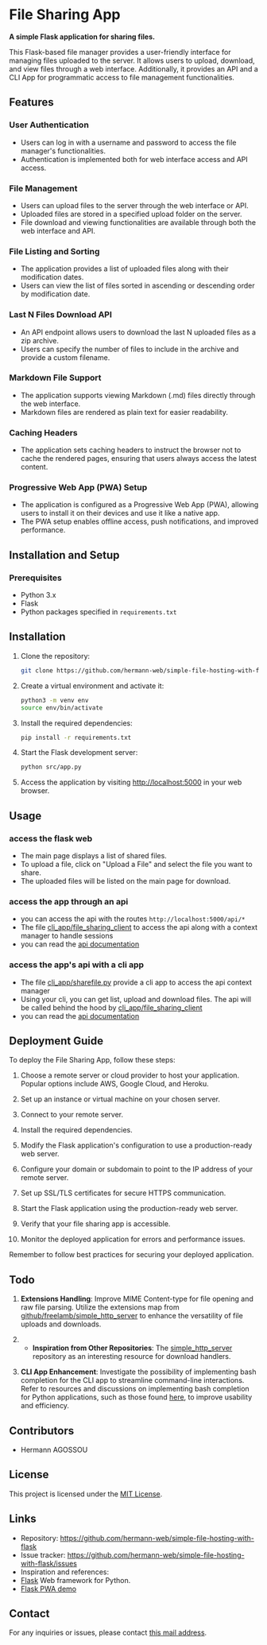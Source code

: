 # File Sharing App

__A simple Flask application for sharing files.__

This Flask-based file manager provides a user-friendly interface for managing files uploaded to the server. It allows users to upload, download, and view files through a web interface. Additionally, it provides an API and a CLI App for programmatic access to file management functionalities.

## Features

### User Authentication

- Users can log in with a username and password to access the file manager's functionalities.
- Authentication is implemented both for web interface access and API access.

### File Management

- Users can upload files to the server through the web interface or API.
- Uploaded files are stored in a specified upload folder on the server.
- File download and viewing functionalities are available through both the web interface and API.

### File Listing and Sorting

- The application provides a list of uploaded files along with their modification dates.
- Users can view the list of files sorted in ascending or descending order by modification date.

### Last N Files Download API

- An API endpoint allows users to download the last N uploaded files as a zip archive.
- Users can specify the number of files to include in the archive and provide a custom filename.

### Markdown File Support

- The application supports viewing Markdown (.md) files directly through the web interface.
- Markdown files are rendered as plain text for easier readability.

<!-- ### PWA Offline Access

- Once installed as a PWA, users can access the application offline, enhancing usability in low-connectivity environments. -->

### Caching Headers

- The application sets caching headers to instruct the browser not to cache the rendered pages, ensuring that users always access the latest content.

### Progressive Web App (PWA) Setup

- The application is configured as a Progressive Web App (PWA), allowing users to install it on their devices and use it like a native app.
- The PWA setup enables offline access, push notifications, and improved performance.

## Installation and Setup

### Prerequisites

- Python 3.x
- Flask
- Python packages specified in `requirements.txt`

## Installation

1. Clone the repository:

   ```bash
   git clone https://github.com/hermann-web/simple-file-hosting-with-flask.git
   ```

2. Create a virtual environment and activate it:

   ```bash
   python3 -m venv env
   source env/bin/activate
   ```

3. Install the required dependencies:

   ```bash
   pip install -r requirements.txt
   ```

4. Start the Flask development server:

   ```bash
   python src/app.py
   ```

5. Access the application by visiting [http://localhost:5000](http://localhost:5000) in your web browser.

## Usage

### access the flask web

- The main page displays a list of shared files.
- To upload a file, click on "Upload a File" and select the file you want to share.
- The uploaded files will be listed on the main page for download.

### access the app through an api

- you can access the api with the routes `http://localhost:5000/api/*`
- The file [cli_app/file_sharing_client](/cli_app/file_sharing_client.py) to access the api along with a context manager to handle sessions
- you can read the [api documentation](/docs/api.md)

### access the app's api with a cli app

- The file [cli_app/sharefile.py](/cli_app/sharefile.py) provide a cli app to access the api context manager
- Using your cli, you can get list, upload and download files. The api will be called behind the hood by [cli_app/file_sharing_client](/cli_app/file_sharing_client.py)
- you can read the [api documentation](/cli_app/docs/cli-app.md)

## Deployment Guide

To deploy the File Sharing App, follow these steps:

1. Choose a remote server or cloud provider to host your application. Popular options include AWS, Google Cloud, and Heroku.

2. Set up an instance or virtual machine on your chosen server.

3. Connect to your remote server.

4. Install the required dependencies.

5. Modify the Flask application's configuration to use a production-ready web server.

6. Configure your domain or subdomain to point to the IP address of your remote server.

7. Set up SSL/TLS certificates for secure HTTPS communication.

8. Start the Flask application using the production-ready web server.

9. Verify that your file sharing app is accessible.

10. Monitor the deployed application for errors and performance issues.

Remember to follow best practices for securing your deployed application.

## Todo

1. __Extensions Handling__: Improve MIME Content-type for file opening and raw file parsing. Utilize the extensions map from [github/freelamb/simple_http_server](https://github.com/freelamb/simple_http_server/blob/master/simple_http_server.py#L242) to enhance the versatility of file uploads and downloads.

2. - __Inspiration from Other Repositories__: The [simple_http_server](https://github.com/freelamb/simple_http_server) repository as an interesting resource for download handlers.

3. __CLI App Enhancement__: Investigate the possibility of implementing bash completion for the CLI app to streamline command-line interactions. Refer to resources and discussions on implementing bash completion for Python applications, such as those found [here](https://stackoverflow.com/questions/8387924/python-argparse-and-bash-completion), to improve usability and efficiency.

## Contributors

- Hermann AGOSSOU

## License

This project is licensed under the [MIT License](LICENSE).

## Links

- Repository: <https://github.com/hermann-web/simple-file-hosting-with-flask>
- Issue tracker: <https://github.com/hermann-web/simple-file-hosting-with-flask/issues>
- Inspiration and references:
- [Flask](https://flask.palletsprojects.com/) Web framework for Python.
- [Flask PWA demo](https://github.com/uwi-info3180/flask-pwa)

## Contact

For any inquiries or issues, please contact [this mail address](agossouhermann7@gmail.com).
